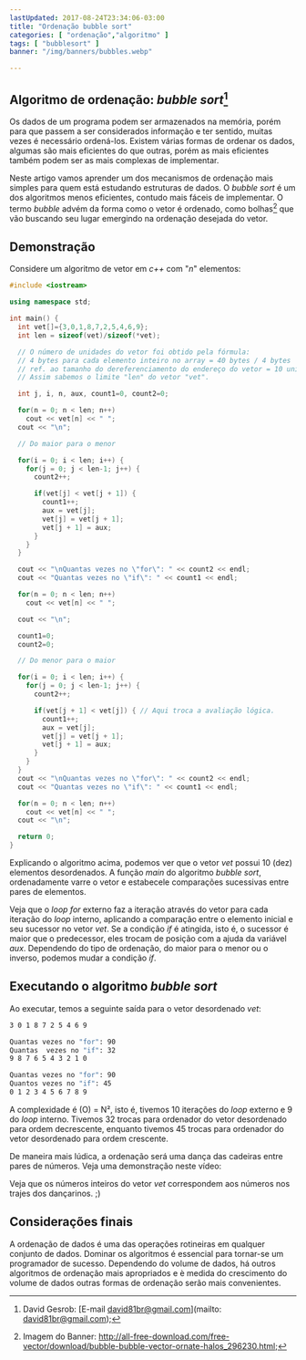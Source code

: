 ```yaml
---
lastUpdated: 2017-08-24T23:34:06-03:00
title: "Ordenação bubble sort"
categories: [ "ordenação","algoritmo" ]
tags: [ "bubblesort" ]
banner: "/img/banners/bubbles.webp"

---
```


## Algoritmo de ordenação: _bubble sort_[^fa]

Os dados de um programa podem ser armazenados na memória, porém para que passem a ser considerados informação e ter
sentido, muitas vezes é necessário ordená-los. Existem várias formas de ordenar os dados, algumas são mais eficientes do
que outras, porém as mais eficientes também podem ser as mais complexas de implementar.

Neste artigo vamos aprender um dos mecanismos de ordenação mais simples para quem está estudando estruturas de dados. O
_bubble sort_ é um dos algoritmos menos eficientes, contudo mais fáceis de implementar. O termo _bubble_ advém da forma
como o vetor é ordenado, como bolhas[^f1] que vão buscando seu lugar emergindo na ordenação desejada do vetor.

## Demonstração

Considere um algoritmo de vetor em _c++_ com "_n_" elementos:

```c++
#include <iostream>

using namespace std;

int main() {
  int vet[]={3,0,1,8,7,2,5,4,6,9};
  int len = sizeof(vet)/sizeof(*vet);

  // O número de unidades do vetor foi obtido pela fórmula:
  // 4 bytes para cada elemento inteiro no array = 40 bytes / 4 bytes
  // ref. ao tamanho do dereferenciamento do endereço do vetor = 10 unidades.
  // Assim sabemos o limite "len" do vetor "vet".

  int j, i, n, aux, count1=0, count2=0;

  for(n = 0; n < len; n++)
    cout << vet[n] << " ";
  cout << "\n";

  // Do maior para o menor

  for(i = 0; i < len; i++) {
    for(j = 0; j < len-1; j++) {
      count2++;

      if(vet[j] < vet[j + 1]) {
        count1++;
        aux = vet[j];
        vet[j] = vet[j + 1];
        vet[j + 1] = aux;
      }
    }
  }

  cout << "\nQuantas vezes no \"for\": " << count2 << endl;
  cout << "Quantas vezes no \"if\": " << count1 << endl;

  for(n = 0; n < len; n++)
    cout << vet[n] << " ";

  cout << "\n";

  count1=0;
  count2=0;

  // Do menor para o maior

  for(i = 0; i < len; i++) {
    for(j = 0; j < len-1; j++) {
      count2++;

      if(vet[j + 1] < vet[j]) { // Aqui troca a avaliação lógica.
        count1++;
        aux = vet[j];
        vet[j] = vet[j + 1];
        vet[j + 1] = aux;
      }
    }
  }
  cout << "\nQuantas vezes no \"for\": " << count2 << endl;
  cout << "Quantas vezes no \"if\": " << count1 << endl;

  for(n = 0; n < len; n++)
    cout << vet[n] << " ";
  cout << "\n";

  return 0;
}
```

Explicando o algoritmo acima, podemos ver que o vetor _vet_ possui 10 (dez) elementos desordenados. A função _main_ do
algoritmo _bubble sort_, ordenadamente varre o vetor e estabecele comparações sucessivas entre pares de elementos.

Veja que o _loop_ _for_ externo faz a iteração através do vetor para cada iteração do _loop_ interno, aplicando a
comparação entre o elemento inicial e seu sucessor no vetor _vet_. Se a condição _if_ é atingida, isto é, o sucessor é
maior que o predecessor, eles trocam de posição com a ajuda da variável _aux_. Dependendo do tipo de ordenação, do maior
para o menor ou o inverso, podemos mudar a condição _if_.

## Executando o algoritmo _bubble sort_

Ao executar, temos a seguinte saída para o vetor desordenado _vet_:

```sh
3 0 1 8 7 2 5 4 6 9

Quantas vezes no "for": 90
Quantas  vezes no "if": 32
9 8 7 6 5 4 3 2 1 0

Quantas vezes no "for": 90
Quantos vezes no "if": 45
0 1 2 3 4 5 6 7 8 9

```

A complexidade é (O) = N², isto é, tivemos 10 iterações do _loop_ externo e 9 do _loop_ interno. Tivemos 32 trocas para
ordenador do vetor desordenado para ordem decrescente, enquanto tivemos 45 trocas para ordenador do vetor desordenado
para ordem crescente.

De maneira mais lúdica, a ordenação será uma dança das cadeiras entre pares de números. Veja uma demonstração neste
vídeo:

<YouTubeEmbed videoId="lyZQPjUT5B4" />

Veja que os números inteiros do vetor _vet_ correspondem aos números nos trajes dos dançarinos. ;)

## Considerações finais

A ordenação de dados é uma das operações rotineiras em qualquer conjunto de dados. Dominar os algoritmos é essencial
para tornar-se um programador de sucesso. Dependendo do volume de dados, há outros algoritmos de ordenação mais
apropriados e è medida do crescimento do volume de dados outras formas de ordenação serão mais convenientes.

[^fa]: David Gesrob: [E-mail david81br@gmail.com](mailto: david81br@gmail.com);
[^f1]: Imagem do
Banner: http://all-free-download.com/free-vector/download/bubble-bubble-vector-ornate-halos_296230.html;
